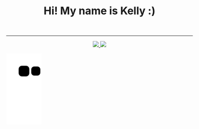 <h1 align="center"> Hi! My name is Kelly :) </h1>

<div align="center"><br><hr>
  <a href="https://github.com/balakelly459">
  <img height="180em" src="https://github-readme-stats.vercel.app/api?username=balakelly459&show_icons=true&theme=dracula&include_all_commits=true&count_private=true"/>
  <img height="180em" src="https://github-readme-stats.vercel.app/api/top-langs/?username=balakelly459&layout=compact&langs_count=7&theme=dracula"/>
</div>

<div>
 
</div> <div>  
 
  ![Snake animation](https://github.com/rafaballerini/rafaballerini/blob/output/github-contribution-grid-snake.svg)
 
</div>
